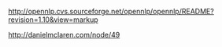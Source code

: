 http://opennlp.cvs.sourceforge.net/opennlp/opennlp/README?revision=1.10&view=markup

http://danielmclaren.com/node/49